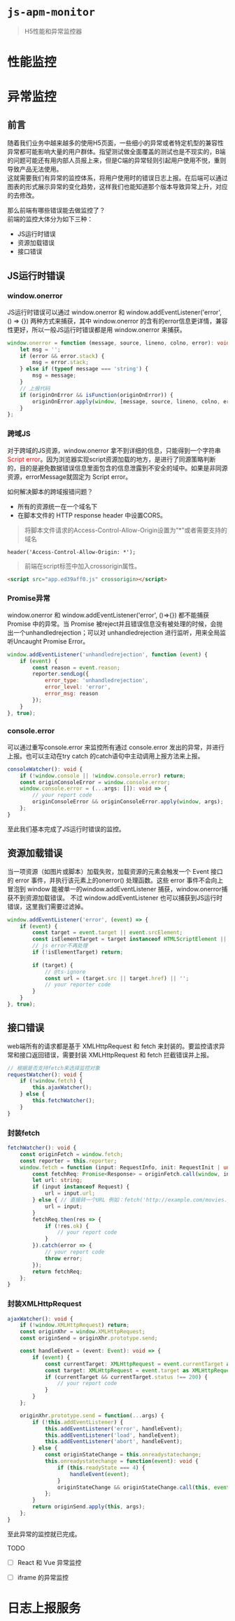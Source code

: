 # `js-apm-monitor` 
> H5性能和异常监控器
# 性能监控

# 异常监控
## 前言
随着我们业务中越来越多的使用H5页面，一些细小的异常或者特定机型的兼容性异常都可能影响大量的用户群体。指望测试做全面覆盖的测试也是不现实的，B端的问题可能还有用内部人员报上来，但是C端的异常轻则引起用户使用不悦，重则导致产品无法使用。  
这就需要我们有异常的监控体系，将用户使用时的错误日志上报。在后端可以通过图表的形式展示异常的变化趋势，这样我们也能知道那个版本导致异常上升，对应的去修改。  

那么前端有哪些错误能去做监控了？  
前端的监控大体分为如下三种：
* JS运行时错误
* 资源加载错误
* 接口错误  

## JS运行时错误
### window.onerror
JS运行时错误可以通过 window.onerror 和 window.addEventListener('error', () => {}) 两种方式来捕获，其中 window.onerror 的含有的error信息更详情，兼容性更好，所以一般JS运行时错误都是用 window.onerror 来捕获。
```typescript
window.onerror = function (message, source, lineno, colno, error): void {
    let msg = '';
    if (error && error.stack) {
        msg = error.stack;
    } else if (typeof message === 'string') {
        msg = message;
    }
    // 上报代码
    if (originOnError && isFunction(originOnError)) {
        originOnError.apply(window, [message, source, lineno, colno, error]);
    }
};
```

### 跨域JS
对于跨域的JS资源，window.onerror 拿不到详细的信息，只能得到一个字符串 <span style="color: red;">Script error</span>。因为浏览器实现script资源加载的地方，是进行了同源策略判断的，目的是避免数据错误信息里面包含的信息泄露到不安全的域中。如果是非同源资源，errorMessage就固定为 Script error。

如何解决脚本的跨域报错问题？
* 所有的资源统一在一个域名下
* 在脚本文件的 HTTP response header 中设置CORS。
> 将脚本文件请求的Access-Control-Allow-Origin设置为”*”或者需要支持的域名
```code
header('Access-Control-Allow-Origin: *');
```
> 前端在script标签中加入crossorigin属性。
```html
<script src="app.ed39aff0.js" crossorigin></script>
```

### Promise异常
window.onerror 和 window.addEventListener('error', ()=>{}) 都不能捕获Promise 中的异常。当 Promise 被reject并且错误信息没有被处理的时候，会抛出一个unhandledrejection；可以对 unhandledrejection 进行监听，用来全局监听Uncaught Promise Error。
```js
window.addEventListener('unhandledrejection', function (event) {
    if (event) {
        const reason = event.reason;
        reporter.sendLog({
            error_type: 'unhandledrejection',
            error_level: 'error',
            error_msg: reason
        });
    }
}, true);
```

### console.error
可以通过重写console.error 来监控所有通过 console.error 发出的异常，并进行上报。也可以主动在try catch 的catch语句中主动调用上报方法来上报。
```ts
consoleWatcher(): void {
    if (!window.console || !window.console.error) return;
    const originConsoleError = window.console.error;
    window.console.error = (...args: []): void => {
        // your report code
        originConsoleError && originConsoleError.apply(window, args);
    };
}
```
至此我们基本完成了JS运行时错误的监控。

## 资源加载错误
当一项资源（如图片或脚本）加载失败，加载资源的元素会触发一个 Event 接口的 error 事件，并执行该元素上的onerror() 处理函数。这些 error 事件不会向上冒泡到 window 能被单一的window.addEventListener 捕获，window.onerror捕获不到资源加载错误。 不过 window.addEventListener 也可以捕获到JS运行时错误，这里我们需要过滤掉。
```ts
window.addEventListener('error', (event) => {
    if (event) {
        const target = event.target || event.srcElement;
        const isElementTarget = target instanceof HTMLScriptElement || target instanceof HTMLLinkElement || target instanceof HTMLImageElement;
        // js error不再处理
        if (!isElementTarget) return; 
        
        if (target) {
            // @ts-ignore
            const url = (target.src || target.href) || '';
            // your reporter code
        }
    }
}, true);
```

## 接口错误
web端所有的请求都是基于 XMLHttpRequest 和 fetch 来封装的。要监控请求异常和接口返回错误，需要封装 XMLHttpRequest 和 fetch 拦截错误并上报。  
```ts
// 根据是否支持fetch来选择监控对象
requestWatcher(): void {
    if (!window.fetch) {
        this.ajaxWatcher();
    } else {
        this.fetchWatcher();
    }
}
```

### 封装fetch

```ts
fetchWatcher(): void {
    const originFetch = window.fetch;
    const reporter = this.reporter;
    window.fetch = function (input: RequestInfo, init: RequestInit | undefined): Promise<Response>{
        const fetchReq: Promise<Response> = originFetch.call(window, input, init);
        let url: string;
        if (input instanceof Request) {
            url = input.url;
        } else { // 直接转一个URL 例如：fetch('http://example.com/movies.json')
            url = input;
        }
        fetchReq.then(res => {
            if (!res.ok) {
                // your report code
            }
        }).catch(error => {
            // your report code
            throw error;
        });
        return fetchReq;
    };
}
```

### 封装XMLHttpRequest 

```ts
ajaxWatcher(): void {
    if (!window.XMLHttpRequest) return;
    const originXhr = window.XMLHttpRequest;
    const originSend = originXhr.prototype.send;

    const handleEvent = (event: Event): void => {
        if (event) {
            const currentTarget: XMLHttpRequest = event.currentTarget as XMLHttpRequest;
            const target: XMLHttpRequest = event.target as XMLHttpRequest;
            if (currentTarget && currentTarget.status !== 200) {
                // your report code
            }
        }
    };

    originXhr.prototype.send = function(...args) {
        if (!this.addEventListener) {
            this.addEventListener('error', handleEvent);
            this.addEventListener('load', handleEvent);
            this.addEventListener('abort', handleEvent);
        } else {
            const originStateChange = this.onreadystatechange;
            this.onreadystatechange = function(event): void {
                if (this.readyState === 4) {
                    handleEvent(event);
                }
                originStateChange && originStateChange.call(this, event);
            };
        }
        return originSend.apply(this, args);
    };
}
```

至此异常的监控就已完成。

TODO
- [ ] React 和 Vue 异常监控
- [ ] iframe 的异常监控











# 日志上报服务